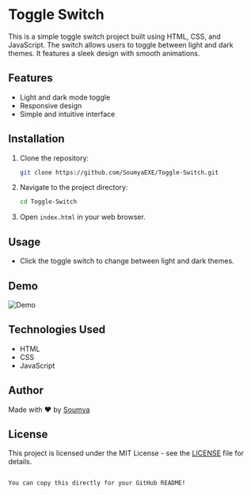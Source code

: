 
# Toggle Switch

This is a simple toggle switch project built using HTML, CSS, and JavaScript. The switch allows users to toggle between light and dark themes. It features a sleek design with smooth animations.

## Features

- Light and dark mode toggle
- Responsive design
- Simple and intuitive interface

## Installation

1. Clone the repository:

   ```bash
   git clone https://github.com/SoumyaEXE/Toggle-Switch.git
   ```

2. Navigate to the project directory:

   ```bash
   cd Toggle-Switch
   ```

3. Open `index.html` in your web browser.

## Usage

- Click the toggle switch to change between light and dark themes.

## Demo

![Demo](demo.gif) <!-- Replace with a link to your demo GIF if available -->

## Technologies Used

- HTML
- CSS
- JavaScript

## Author

Made with ❤️ by [Soumya](https://instagram.com/s0umy4_xd)

## License

This project is licensed under the MIT License - see the [LICENSE](LICENSE) file for details.
``` 

You can copy this directly for your GitHub README!
